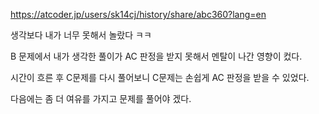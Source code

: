 https://atcoder.jp/users/sk14cj/history/share/abc360?lang=en

생각보다 내가 너무 못해서 놀랐다 ㅋㅋ 

B 문제에서 내가 생각한 풀이가 AC 판정을 받지 못해서 멘탈이 나간 영향이 컸다.

시간이 흐른 후 C문제를 다시 풀어보니 C문제는 손쉽게 AC 판정을 받을 수 있었다.

다음에는 좀 더 여유를 가지고 문제를 풀어야 겠다.
